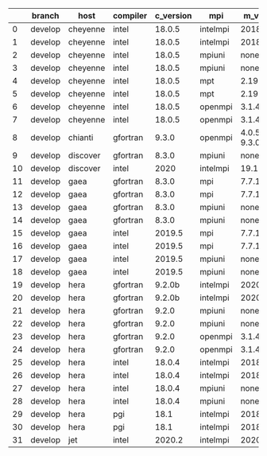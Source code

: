 |    | branch   | host     | compiler   | c_version   | mpi      | m_version       | o_g   | os     | build   | u_pass   | u_fail   | s_pass   | s_fail   | e_pass   | e_fail   | nuopc_pass   | nuopc_fail   | artifacts_hash                                                                                             | modified            |
|----|----------|----------|------------|-------------|----------|-----------------|-------|--------|---------|----------|----------|----------|----------|----------|----------|--------------|--------------|------------------------------------------------------------------------------------------------------------|---------------------|
|  0 | develop  | cheyenne | intel      | 18.0.5      | intelmpi | 2018.4.274      | O     | Linux  | Pass    | 13685    | 0        | 49       | 0        | 80       | 0        | 50           | 0            | [artifacts](https://github.com/esmf-org/esmf-test-artifacts/tree/e820d1e1ea5461458ecfa1814089a80b8bfa6e7f) | 02/28/2022_15:19:36 |
|  1 | develop  | cheyenne | intel      | 18.0.5      | intelmpi | 2018.4.274      | g     | Linux  | Pass    | 13685    | 0        | 49       | 0        | 80       | 0        | 50           | 0            | [artifacts](https://github.com/esmf-org/esmf-test-artifacts/tree/ca044c4ae3cdff7e6640fa924e3272799642ad22) | 02/28/2022_15:19:36 |
|  2 | develop  | cheyenne | intel      | 18.0.5      | mpiuni   | none            | O     | Linux  | Pass    | 12158    | 0        | 8        | 0        | 43       | 0        | 0            | 50           | [artifacts](https://github.com/esmf-org/esmf-test-artifacts/tree/b9e65848ae347ad698c4bc45fcefb138a9e3a4e1) | 02/28/2022_15:19:36 |
|  3 | develop  | cheyenne | intel      | 18.0.5      | mpiuni   | none            | g     | Linux  | Pass    | 12158    | 0        | 8        | 0        | 43       | 0        | 0            | 50           | [artifacts](https://github.com/esmf-org/esmf-test-artifacts/tree/d73cd12e5a57928ffbc0a629930196e7712eb50f) | 02/28/2022_15:19:36 |
|  4 | develop  | cheyenne | intel      | 18.0.5      | mpt      | 2.19            | O     | Linux  | Pass    | 13685    | 0        | 49       | 0        | 80       | 0        | 50           | 0            | [artifacts](https://github.com/esmf-org/esmf-test-artifacts/tree/a7d44285cd0a6f738a85129f8fe7fcbcc7195ebc) | 02/28/2022_15:19:36 |
|  5 | develop  | cheyenne | intel      | 18.0.5      | mpt      | 2.19            | g     | Linux  | Pass    | 13685    | 0        | 49       | 0        | 80       | 0        | 50           | 0            | [artifacts](https://github.com/esmf-org/esmf-test-artifacts/tree/5c410c20e503eb5fcd137a87c17eb888a8e84a50) | 02/28/2022_15:19:36 |
|  6 | develop  | cheyenne | intel      | 18.0.5      | openmpi  | 3.1.4           | O     | Linux  | Pass    | 13685    | 0        | 49       | 0        | 80       | 0        | 50           | 0            | [artifacts](https://github.com/esmf-org/esmf-test-artifacts/tree/3a44193db033ba6f31dc43e39e690220ec76355a) | 02/28/2022_15:19:36 |
|  7 | develop  | cheyenne | intel      | 18.0.5      | openmpi  | 3.1.4           | g     | Linux  | Pass    | 13685    | 0        | 49       | 0        | 80       | 0        | 50           | 0            | [artifacts](https://github.com/esmf-org/esmf-test-artifacts/tree/f74748fcb08665886707a3de6e0d6cf30a5d38d7) | 02/28/2022_15:19:36 |
|  8 | develop  | chianti  | gfortran   | 9.3.0       | openmpi  | 4.0.5-gcc-9.3.0 | O     | Linux  | Pass    | pending  | pending  | pending  | pending  | pending  | pending  | pending      | pending      | [artifacts](https://github.com/esmf-org/esmf-test-artifacts/tree/8e9d53fb4f2d96cae11c0bae23579773180797e8) | 02/28/2022_15:02:25 |
|  9 | develop  | discover | gfortran   | 8.3.0       | mpiuni   | none            | O     | Linux  | Pass    | 12158    | 0        | 8        | 0        | 43       | 0        | 0            | 50           | [artifacts](https://github.com/esmf-org/esmf-test-artifacts/tree/6a3214af0e619e244fd4e16e67b949eeb461e291) | 02/28/2022_15:03:02 |
| 10 | develop  | discover | intel      | 2020        | intelmpi | 19.1.3.304      | g     | Linux  | Pass    | 13685    | 0        | 49       | 0        | 80       | 0        | 50           | 0            | [artifacts](https://github.com/esmf-org/esmf-test-artifacts/tree/2bb69e3cad201e12074e2b993301923fafaf70f1) | 02/28/2022_15:03:02 |
| 11 | develop  | gaea     | gfortran   | 8.3.0       | mpi      | 7.7.11          | O     | Unicos | Pass    | 13684    | 1        | 49       | 0        | 80       | 0        | 47           | 3            | [artifacts](https://github.com/esmf-org/esmf-test-artifacts/tree/cb98d43ef965126a14d9ab2ce4e5f8a8aaeabbc4) | 02/28/2022_15:03:32 |
| 12 | develop  | gaea     | gfortran   | 8.3.0       | mpi      | 7.7.11          | g     | Unicos | Pass    | 13684    | 1        | 49       | 0        | 80       | 0        | 47           | 3            | [artifacts](https://github.com/esmf-org/esmf-test-artifacts/tree/f35941f5043a83c5813786bb9c4199ffc9f50bc1) | 02/28/2022_15:03:32 |
| 13 | develop  | gaea     | gfortran   | 8.3.0       | mpiuni   | none            | O     | Unicos | Pass    | 12158    | 0        | 8        | 0        | 43       | 0        | 0            | 50           | [artifacts](https://github.com/esmf-org/esmf-test-artifacts/tree/98b9fecf4eb6d53b73a1cc169661fbe588fc3aa0) | 02/28/2022_15:03:32 |
| 14 | develop  | gaea     | gfortran   | 8.3.0       | mpiuni   | none            | g     | Unicos | Pass    | 12158    | 0        | 8        | 0        | 43       | 0        | 0            | 50           | [artifacts](https://github.com/esmf-org/esmf-test-artifacts/tree/f9a889ac0e205934b53e3b3d2856af20f8f47044) | 02/28/2022_15:03:32 |
| 15 | develop  | gaea     | intel      | 2019.5      | mpi      | 7.7.11          | O     | Unicos | Pass    | 13670    | 15       | 49       | 0        | 80       | 0        | 47           | 3            | [artifacts](https://github.com/esmf-org/esmf-test-artifacts/tree/643b79b7831b42641d4f31e440800d61d8a89dba) | 02/28/2022_15:03:32 |
| 16 | develop  | gaea     | intel      | 2019.5      | mpi      | 7.7.11          | g     | Unicos | Pass    | 13670    | 15       | 49       | 0        | 80       | 0        | 47           | 3            | [artifacts](https://github.com/esmf-org/esmf-test-artifacts/tree/d451b1b65667d230cedebb6118bcdddfdc0904ad) | 02/28/2022_15:03:32 |
| 17 | develop  | gaea     | intel      | 2019.5      | mpiuni   | none            | O     | Unicos | Pass    | 12143    | 15       | 8        | 0        | 43       | 0        | 0            | 50           | [artifacts](https://github.com/esmf-org/esmf-test-artifacts/tree/e68378f8d26292173d48b50dc0bad5e1b47e170c) | 02/28/2022_15:03:32 |
| 18 | develop  | gaea     | intel      | 2019.5      | mpiuni   | none            | g     | Unicos | Pass    | 12143    | 15       | 8        | 0        | 43       | 0        | 0            | 50           | [artifacts](https://github.com/esmf-org/esmf-test-artifacts/tree/70d47618d478a2c5447e6fa19b907429b96f8f9d) | 02/28/2022_15:03:32 |
| 19 | develop  | hera     | gfortran   | 9.2.0b      | intelmpi | 2020            | O     | Linux  | Pass    | 0        | 8807     | 0        | 49       | 0        | 80       | 0            | 50           | [artifacts](https://github.com/esmf-org/esmf-test-artifacts/tree/df035ac2c6babc465ee8c910687de65cc91b46a3) | 02/28/2022_15:04:09 |
| 20 | develop  | hera     | gfortran   | 9.2.0b      | intelmpi | 2020            | g     | Linux  | Pass    | 0        | 8807     | 0        | 49       | 0        | 80       | 0            | 50           | [artifacts](https://github.com/esmf-org/esmf-test-artifacts/tree/84b7a63696771e0debc1f83d98c52f2e41df350f) | 02/28/2022_15:04:09 |
| 21 | develop  | hera     | gfortran   | 9.2.0       | mpiuni   | none            | O     | Linux  | Pass    | 12158    | 0        | 8        | 0        | 43       | 0        | 0            | 50           | [artifacts](https://github.com/esmf-org/esmf-test-artifacts/tree/511eb73841945dbaeb7ab82d47bea184eb91a8e6) | 02/28/2022_15:04:09 |
| 22 | develop  | hera     | gfortran   | 9.2.0       | mpiuni   | none            | g     | Linux  | Pass    | 12158    | 0        | 8        | 0        | 43       | 0        | 0            | 50           | [artifacts](https://github.com/esmf-org/esmf-test-artifacts/tree/1fc938533c1543b1587fac77d85065b70cc76c88) | 02/28/2022_15:04:09 |
| 23 | develop  | hera     | gfortran   | 9.2.0       | openmpi  | 3.1.4           | O     | Linux  | Pass    | 13685    | 0        | 49       | 0        | 80       | 0        | 50           | 0            | [artifacts](https://github.com/esmf-org/esmf-test-artifacts/tree/dff44ebd7e2eba969e91311371ae9a0a459dd101) | 02/28/2022_15:04:09 |
| 24 | develop  | hera     | gfortran   | 9.2.0       | openmpi  | 3.1.4           | g     | Linux  | Pass    | 13685    | 0        | 49       | 0        | 80       | 0        | 50           | 0            | [artifacts](https://github.com/esmf-org/esmf-test-artifacts/tree/ccd9e26328645081c9e3d2b592245cf3b4acacd9) | 02/28/2022_15:04:09 |
| 25 | develop  | hera     | intel      | 18.0.4      | intelmpi | 2018.4.274      | O     | Linux  | Pass    | 13685    | 0        | 49       | 0        | 80       | 0        | 50           | 0            | [artifacts](https://github.com/esmf-org/esmf-test-artifacts/tree/9d340b4082dc628262bd89e637a2c21b711ee793) | 02/28/2022_15:04:09 |
| 26 | develop  | hera     | intel      | 18.0.4      | intelmpi | 2018.4.274      | g     | Linux  | Pass    | 13685    | 0        | 49       | 0        | 80       | 0        | 50           | 0            | [artifacts](https://github.com/esmf-org/esmf-test-artifacts/tree/0113a8867fa02eaa50218c8912867a77f1e254ba) | 02/28/2022_15:04:09 |
| 27 | develop  | hera     | intel      | 18.0.4      | mpiuni   | none            | O     | Linux  | Pass    | 12158    | 0        | 8        | 0        | 43       | 0        | 0            | 50           | [artifacts](https://github.com/esmf-org/esmf-test-artifacts/tree/a1e594fb8930dc35213b0209cfd02e2ef70e2bce) | 02/28/2022_15:04:09 |
| 28 | develop  | hera     | intel      | 18.0.4      | mpiuni   | none            | g     | Linux  | Pass    | 12158    | 0        | 8        | 0        | 43       | 0        | 0            | 50           | [artifacts](https://github.com/esmf-org/esmf-test-artifacts/tree/ff014226915640d31445dd940656fd0178e54b59) | 02/28/2022_15:04:09 |
| 29 | develop  | hera     | pgi        | 18.1        | intelmpi | 2018.0.4        | O     | Linux  | Fail    | fail     | fail     | fail     | fail     | fail     | fail     | 0            | 50           | [artifacts](https://github.com/esmf-org/esmf-test-artifacts/tree/4a68e8c6f0b50bf1400857d4437a14cdd3441146) | 02/28/2022_15:04:09 |
| 30 | develop  | hera     | pgi        | 18.1        | intelmpi | 2018.0.4        | g     | Linux  | Fail    | fail     | fail     | fail     | fail     | fail     | fail     | 0            | 50           | [artifacts](https://github.com/esmf-org/esmf-test-artifacts/tree/f1506edc9f78a405a4c45fe98e90ff83c9fac96a) | 02/28/2022_15:04:09 |
| 31 | develop  | jet      | intel      | 2020.2      | intelmpi | 2020.2          | O     | Linux  | Pass    | 13685    | 0        | 49       | 0        | 80       | 0        | 50           | 0            | [artifacts](https://github.com/esmf-org/esmf-test-artifacts/tree/2aaef0c9fba09dfc521aca7cc8af286180d12467) | 02/28/2022_15:04:38 |